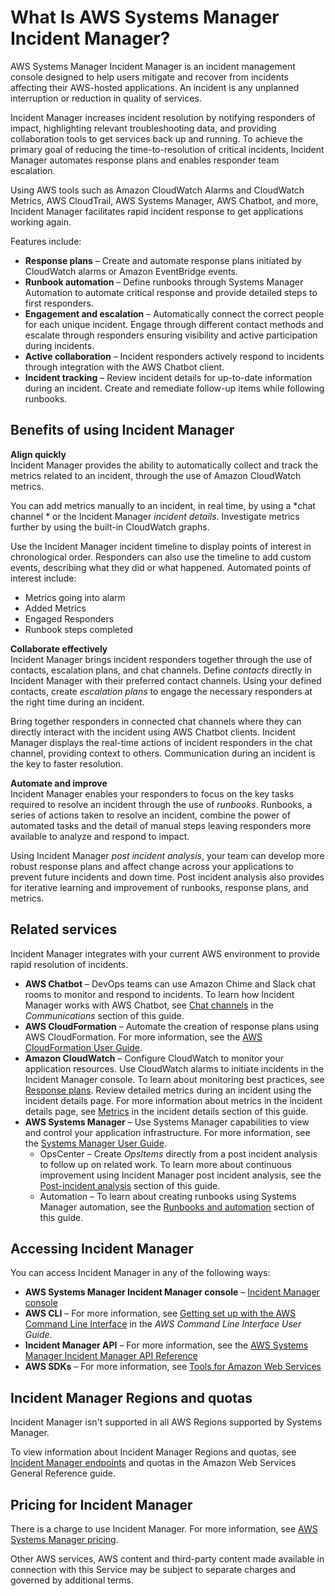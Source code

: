# What Is AWS Systems Manager Incident Manager?<a name="what-is-incident-manager"></a>

AWS Systems Manager Incident Manager is an incident management console designed to help users mitigate and recover from incidents affecting their AWS\-hosted applications\. An incident is any unplanned interruption or reduction in quality of services\. 

Incident Manager increases incident resolution by notifying responders of impact, highlighting relevant troubleshooting data, and providing collaboration tools to get services back up and running\. To achieve the primary goal of reducing the time\-to\-resolution of critical incidents, Incident Manager automates response plans and enables responder team escalation\.

Using AWS tools such as Amazon CloudWatch Alarms and CloudWatch Metrics, AWS CloudTrail, AWS Systems Manager, AWS Chatbot, and more, Incident Manager facilitates rapid incident response to get applications working again\. 

Features include:
+ **Response plans** – Create and automate response plans initiated by CloudWatch alarms or Amazon EventBridge events\.
+ **Runbook automation** – Define runbooks through Systems Manager Automation to automate critical response and provide detailed steps to first responders\.
+ **Engagement and escalation** – Automatically connect the correct people for each unique incident\. Engage through different contact methods and escalate through responders ensuring visibility and active participation during incidents\.
+ **Active collaboration** – Incident responders actively respond to incidents through integration with the AWS Chatbot client\.
+ **Incident tracking** – Review incident details for up\-to\-date information during an incident\. Create and remediate follow\-up items while following runbooks\.

## Benefits of using Incident Manager<a name="benefits"></a>

**Align quickly**  
Incident Manager provides the ability to automatically collect and track the metrics related to an incident, through the use of Amazon CloudWatch metrics\.

You can add metrics manually to an incident, in real time, by using a *chat channel * or the Incident Manager *incident details*\. Investigate metrics further by using the built\-in CloudWatch graphs\. 

Use the Incident Manager incident timeline to display points of interest in chronological order\. Responders can also use the timeline to add custom events, describing what they did or what happened\. Automated points of interest include:
+ Metrics going into alarm
+ Added Metrics
+ Engaged Responders
+ Runbook steps completed

**Collaborate effectively**  
Incident Manager brings incident responders together through the use of contacts, escalation plans, and chat channels\. Define *contacts* directly in Incident Manager with their preferred contact channels\. Using your defined contacts, create *escalation plans* to engage the necessary responders at the right time during an incident\. 

Bring together responders in connected chat channels where they can directly interact with the incident using AWS Chatbot clients\. Incident Manager displays the real\-time actions of incident responders in the chat channel, providing context to others\. Communication during an incident is the key to faster resolution\.

**Automate and improve**  
Incident Manager enables your responders to focus on the key tasks required to resolve an incident through the use of *runbooks*\. Runbooks, a series of actions taken to resolve an incident, combine the power of automated tasks and the detail of manual steps leaving responders more available to analyze and respond to impact\.

Using Incident Manager *post incident analysis*, your team can develop more robust response plans and affect change across your applications to prevent future incidents and down time\. Post incident analysis also provides for iterative learning and improvement of runbooks, response plans, and metrics\.

## Related services<a name="related-services"></a>

Incident Manager integrates with your current AWS environment to provide rapid resolution of incidents\. 
+ **AWS Chatbot** – DevOps teams can use Amazon Chime and Slack chat rooms to monitor and respond to incidents\. To learn how Incident Manager works with AWS Chatbot, see [Chat channels](chat.md) in the *Communications* section of this guide\.
+ **AWS CloudFormation** – Automate the creation of response plans using AWS CloudFormation\. For more information, see the [AWS CloudFormation User Guide](https://docs.aws.amazon.com/AWSCloudFormation/latest/UserGuide/Welcome.html)\.
+ **Amazon CloudWatch** – Configure CloudWatch to monitor your application resources\. Use CloudWatch alarms to initiate incidents in the Incident Manager console\. To learn about monitoring best practices, see [Response plans](response-plans.md)\. Review detailed metrics during an incident using the incident details page\. For more information about metrics in the incident details page, see [Metrics](tracking-details.md#tracking-details-metrics) in the incident details section of this guide\. 
+ **AWS Systems Manager** – Use Systems Manager capabilities to view and control your application infrastructure\. For more information, see the [Systems Manager User Guide](https://docs.aws.amazon.com/systems-manager/latest/userguide/what-is-systems-manager.html)\.
  + OpsCenter – Create *OpsItems* directly from a post incident analysis to follow up on related work\. To learn more about continuous improvement using Incident Manager post incident analysis, see the [Post\-incident analysis](analysis.md) section of this guide\.
  + Automation – To learn about creating runbooks using Systems Manager automation, see the [Runbooks and automation](runbooks.md) section of this guide\.

## Accessing Incident Manager<a name="access"></a>

You can access Incident Manager in any of the following ways: 
+ **AWS Systems Manager Incident Manager console** – [Incident Manager console](https://console.aws.amazon.com/systems-manager/incidents/home)
+ **AWS CLI** – For more information, see [Getting set up with the AWS Command Line Interface](https://docs.aws.amazon.com/cli/latest/userguide/cli-chap-install.html) in the *AWS Command Line Interface User Guide*\.
+ **Incident Manager API** – For more information, see the [AWS Systems Manager Incident Manager API Reference](https://docs.aws.amazon.com/incident-manager/latest/APIReference/Welcome.html)
+ **AWS SDKs** – For more information, see [Tools for Amazon Web Services](http://aws.amazon.com/tools)

## Incident Manager Regions and quotas<a name="regions-quotas"></a>

Incident Manager isn't supported in all AWS Regions supported by Systems Manager\. 

To view information about Incident Manager Regions and quotas, see [Incident Manager endpoints](https://docs.aws.amazon.com/general/latest/gr/incident-manager.html) and quotas in the Amazon Web Services General Reference guide\.

## Pricing for Incident Manager<a name="pricing"></a>

There is a charge to use Incident Manager\. For more information, see [AWS Systems Manager pricing](http://aws.amazon.com/systems-manager/pricing/)\.

Other AWS services, AWS content and third\-party content made available in connection with this Service may be subject to separate charges and governed by additional terms\.